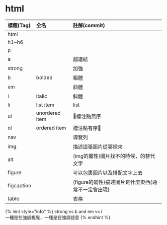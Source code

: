 # html

| 標籤\(Tag\) | 全名 | 註解\(commit\) |
| :--- | :--- | :--- |
| html |  |  |
| h1~h6 |  |  |
| p |  |  |
| a |  | 超連結 |
| strong |  | 加強 |
| b | bolded | 粗體 |
| em |  | 斜體 |
| i | italic | 斜體 |
| li | list item | list |
| ul | unordered item | 標注點無序 |
| ol | ordered item | 標注點有序 |
| nav |  | 導覽列 |
| img |  | 描述這張圖片從哪裡來 |
| alt |  | \(img的屬性\)圖片找不的時候，的替代文字 |
| figure |  | 可以包裹圖片以及搭配文字上去 |
| figcaption |  | \(figure的屬性\)描述圖片是什麼東西\(通常不一定會出現\) |
| table |  | 表格 |

{% hint style="info" %}
strong vs b and em vs i  
一種是在強調視覺，一種是在強調語意
{% endhint %}



